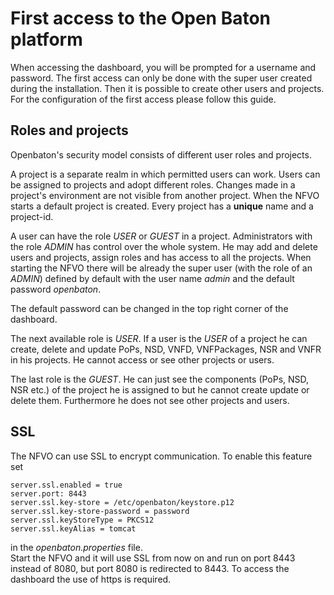 # First access to the Open Baton platform

When accessing the dashboard, you will be prompted for a username and password. The first access can only be done with the super user created during the installation. Then it is possible to create other users and projects. For the configuration of the first access please follow this guide.

## Roles and projects

Openbaton's security model consists of different user roles and projects.

A project is a separate realm in which permitted users can work. Users can be assigned to projects and adopt different roles. Changes made in a project's environment are not visible from another project. When the NFVO starts a default project is created. Every project has a **unique** name and a project-id.  

A user can have the role *USER* or *GUEST* in a project. Administrators with the role *ADMIN* has control over the whole system. He may add and delete users and projects, assign roles and has access to all the projects. When starting the NFVO there will be already the super user (with the role of an *ADMIN*) defined by default with the user name *admin* and the default password *openbaton*.

The default password can be changed in the top right corner of the dashboard.

The next available role is *USER*. If a user is the *USER* of a project he can create, delete and update PoPs, NSD, VNFD, VNFPackages, NSR and VNFR in his projects. He cannot access or see other projects or users.

The last role is the *GUEST*. He can just see the components (PoPs, NSD, NSR etc.) of the project he is assigned to but he cannot create update or delete them. Furthermore he does not see other projects and users.

## SSL

The NFVO can use SSL to encrypt communication. To enable this feature set 
```properties
server.ssl.enabled = true
server.port: 8443
server.ssl.key-store = /etc/openbaton/keystore.p12
server.ssl.key-store-password = password
server.ssl.keyStoreType = PKCS12
server.ssl.keyAlias = tomcat
```
in the *openbaton.properties* file.  
Start the NFVO and it will use SSL from now on and run on port 8443 instead of 8080, but port 8080 is redirected to 8443. To access the dashboard the use of https is required.

<!---
Script for open external links in a new tab
-->
<script type="text/javascript" charset="utf-8">
      // Creating custom :external selector
      $.expr[':'].external = function(obj){
          return !obj.href.match(/^mailto\:/)
                  && (obj.hostname != location.hostname);
      };
      $(function(){
        $('a:external').addClass('external');
        $(".external").attr('target','_blank');
      })
</script>
